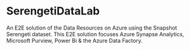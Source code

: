 # SerengetiDataLab

An E2E solution of the Data Resources on Azure using the Snapshot Serengeti dataset. This E2E solution focuses Azure Synapse Analytics, Microsoft Purview, Power Bi & the Azure Data Factory. 





